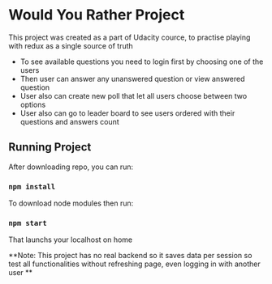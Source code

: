 # Would You Rather Project

This project was created as a part of Udacity cource, to practise playing with redux as a single source of truth 

  - To see available questions you need to login first by choosing one of the users
  - Then user can answer any unanswered question or view answered question
  - User also can create new poll that let all users choose between two options 
  - User also can go to leader board to see users ordered with their questions and answers count 

## Running Project

After downloading repo, you can run:

### `npm install`

To download node modules then run:
### `npm start`

That launchs your localhost on home 


**Note: This project has no real backend so it saves data per session so test all functionalities without refreshing page, even logging in with another user **
